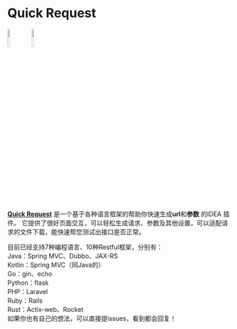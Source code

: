 # Quick Request

<a href="https://www.jetbrains.com"><img src="https://resources.jetbrains.com/storage/products/company/brand/logos/jb_beam.svg" width = "10%" /></a>
<a href="https://www.jetbrains.com/idea"><img src="https://resources.jetbrains.com/storage/products/company/brand/logos/IntelliJ_IDEA_icon.svg" width = "10%" /></a>

[**Quick Request**](https://plugins.jetbrains.com/plugin/21800-quick-request) 是一个基于各种语言框架的帮助你快速生成**url**和**参数**
的IDEA 插件。
它提供了很好页面交互，可以轻松生成请求、参数及其他设置，可以适配请求的文件下载，能快速帮您测试出接口是否正常。

目前已经支持7种编程语言、10种Restful框架，分别有：  
Java：Spring MVC、Dubbo、JAX-RS  
Kotlin：Spring MVC（同Java的）  
Go：gin、echo  
Python：flask  
PHP：Laravel  
Ruby：Rails  
Rust：Actix-web、Rocket  
如果你也有自己的想法，可以直接提issues，看到都会回复！




